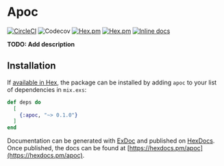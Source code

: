# Apoc

[![CircleCI](https://img.shields.io/circleci/project/github/coderdan/apoc.svg)](https://circleci.com/gh/coderdan/apoc)
![Codecov](https://img.shields.io/codecov/c/github/coderdan/apoc.svg)
[![Hex.pm](https://img.shields.io/hexpm/dt/apoc.svg)](https://hex.pm/packages/apoc)
[![Hex.pm](https://img.shields.io/hexpm/v/apoc.svg)](https://hex.pm/packages/apoc)
[![Inline docs](http://inch-ci.org/github/coderdan/apoc.svg)](http://inch-ci.org/github/coderdan/apoc)


**TODO: Add description**

## Installation

If [available in Hex](https://hex.pm/docs/publish), the package can be installed
by adding `apoc` to your list of dependencies in `mix.exs`:

```elixir
def deps do
  [
    {:apoc, "~> 0.1.0"}
  ]
end
```

Documentation can be generated with [ExDoc](https://github.com/elixir-lang/ex_doc)
and published on [HexDocs](https://hexdocs.pm). Once published, the docs can
be found at [https://hexdocs.pm/apoc](https://hexdocs.pm/apoc).

